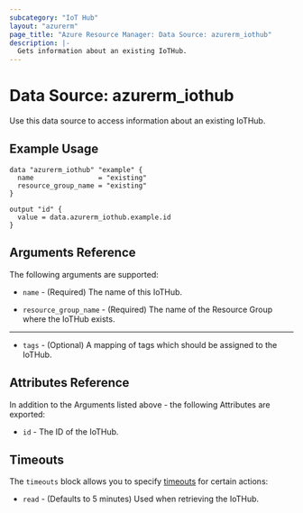 ```yaml
---
subcategory: "IoT Hub"
layout: "azurerm"
page_title: "Azure Resource Manager: Data Source: azurerm_iothub"
description: |-
  Gets information about an existing IoTHub.
---
```


# Data Source: azurerm_iothub

Use this data source to access information about an existing IoTHub.

## Example Usage

```hcl
data "azurerm_iothub" "example" {
  name                = "existing"
  resource_group_name = "existing"
}

output "id" {
  value = data.azurerm_iothub.example.id
}
```

## Arguments Reference

The following arguments are supported:

* `name` - (Required) The name of this IoTHub.

* `resource_group_name` - (Required) The name of the Resource Group where the IoTHub exists.

---

* `tags` - (Optional) A mapping of tags which should be assigned to the IoTHub.

## Attributes Reference

In addition to the Arguments listed above - the following Attributes are exported: 

* `id` - The ID of the IoTHub.

## Timeouts

The `timeouts` block allows you to specify [timeouts](https://www.terraform.io/docs/configuration/resources.html#timeouts) for certain actions:

* `read` - (Defaults to 5 minutes) Used when retrieving the IoTHub.
